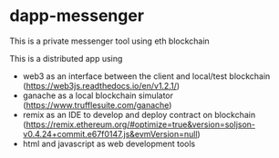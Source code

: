 # dapp-messenger
This is a private messenger tool using eth blockchain

This is a distributed app using

- web3 as an interface between the client and local/test blockchain (https://web3js.readthedocs.io/en/v1.2.1/)
- ganache as a local blockchain simulator (https://www.trufflesuite.com/ganache)
- remix as an IDE to develop and deploy contract on blockchain (https://remix.ethereum.org/#optimize=true&version=soljson-v0.4.24+commit.e67f0147.js&evmVersion=null)
- html and javascript as web development tools
